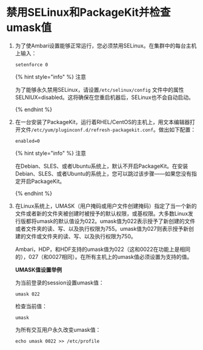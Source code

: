 # 禁用SELinux和PackageKit并检查umask值

1. 为了使Ambari设置能够正常运行，您必须禁用SELinux。在集群中的每台主机上输入：

   ```shell
   setenforce 0
   ```

   {% hint style="info" %}
   注意

   为了能够永久禁用SELinux，请设置`/etc/selinux/config` 文件中的属性SELNIUX=disabled。这将确保在您重启机器后，SELinux也不会自动启动。

   {% endhint %}

2. 在一台安装了PackageKit，运行着RHEL/CentOS的主机上，用文本编辑器打开文件`/etc/yum/pluginconf.d/refresh-packagekit.conf`。做出如下配置：

   ```shell
   enabled=0
   ```

   {% hint style="info" %}
   注意

   在Debian、SLES、或者Ubuntu系统上，默认不开启PackageKit。在安装Debian、SLES、或者Ubuntu的系统上，您可以跳过该步骤——如果您没有指定开启PackageKit。

   {% endhint %}

3. 在Linux系统上，UMASK（用户掩码或用户文件创建掩码）指定了当一个新的文件或者新的文件夹被创建时被授予的默认权限，或基权限。大多数Linux发行版都将umask的默认值设为022。umask值为022表示授予了新创建的文件或者文件夹的读、写、以及执行权限为755。umask值为027则表示授予新创建的文件或文件夹的读、写、以及执行权限为750。

   Ambari，HDP，和HDF支持的umask值为022（这和0022在功能上是相同的），027（和0027相同）。在所有主机上的umask值必须设置为支持的值。

   **UMASK值设置举例**

   为当前登录的session设置umask值：

   ```shell
   umask 022
   ```

   检查当前值：

   ```shell
   umask
   ```

   为所有交互用户永久改变umask值：

   ```shell
   echo umask 0022 >> /etc/profile
   ```